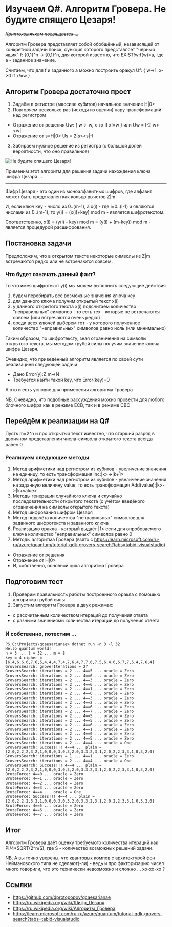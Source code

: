 # Изучаем Q#. Алгоритм Гровера. Не будите спящего Цезаря!
~~_Криптохомячкам посвящается ..._~~

Алгоритм Гровера представляет собой обобщённый, независящей от конкретной задачи поиск, функция которого представляет "чёрный ящик" f: {0,1}^n -> {0,1}^n, для которой известно, что EXIST!w:f(w)=a, где a - заданное значение.

Считаем, что для f и заданного a можно построить оракул Uf: { w->1, x->0 if x!=w }

## Алгоритм Гровера достаточно прост 
1. Задаём в регистре (массиве кубитов) начальное значение H|0>
2. Повторяем несколько раз (исходя из оценки) пару трансформаций над регистром
- Отражение от решения Uw: { w->-w, x->x if x!=w } или Uw = I-2|w><w|
- Отражение от s=H|0> Us = 2|s><s|-I
3. Забираем нужное решение из регистра (с большой долей вероятности, что оно правильное)

![Не будите спящего Цезаря!](https://sun9-5.userapi.com/impf/8dkGtYMVz7Vp8FiQl9qe3G8nDz4owqMw1X2dgg/oD4e7JU9tJ8.jpg?size=1024x576&quality=96&sign=1adc52e8b373010bf6be14fdbac02816&c_uniq_tag=XmoAV_G83m5lyOS-5XKyhJLMA-se5ihtjgd1dS9f0G0&type=album)

Применим этот алгоритм для решения задачи нахождения ключа шифра Цезаря ...

-------------------------------------------------------------------

Шифр Цезаря - это один из моноалфавитных шифров, где алфавит может быть представлен как кольцо вычетов Z|m.

И, если ключ key - число из 0..(m-1), а x(i) - где i=0..(l-1) и являются числами из 0..(m-1), то
y(i) = (x(i)+key) mod m - является шифротекстом.

Соответственно, x(i) = (y(i) - key) mod m = (y(i) + (m-key)) mod m - является процедурой расшифрования.

## Постановка задачи
Предположим, что в открытом тексте некоторые символы из Z|m встречаются редко или не встречаются совсем.

### Что будет означать данный факт? 
То что имея шифротекст y(i) мы можем выполнить следующие действия
1. будем перебирать все возможные значения ключа key
2. для данного ключа получим открытый текст x(i)
3. у данного открытого текста x(i) подсчитаем количество "неправильных" символов - то есть тех - которые не встречаются совсем (или встречаются очень редко)
4. среди всех ключей выберем тот - у которого полученное количество "неправильных" символов равно ноль (или минимально)

Таким образом, по шифротексту, зная ограничения на символы открытого текста, мы методом грубой силы получим значение ключа шифра Цезаря.

Очевидно, что приведённый алгоритм является по своей сути реализацией следующей задачи
- Дано Error(y):Z|m->N
- Требуется найти такой key, что Error(key)=0

А это и есть условие для применения алгоритма Гровера

NB. Очевидно, что подобные рассуждения можно провести для любого блочного шифра как в режиме ECB, так и в режиме CBC

## Перейдём к реализации на Q#
Пусть m=2^n и про открытый текст известно, что старший разряд в двоичном представлении числа-символа открытого текста всегда равен 0

### Реализуем следующие методы
1. Метод арифметики над регистром из кубитов - увеличение значения на единицу, то есть трансформация Inc:|k>->|k+1>
2. Метод арифметики над регистром из кубитов - увеличение значения на заданную величину value, то есть трансформация Add(value):|k>->|k+value>
3. Методы генерации случайного ключа и случайно последовательности открытого текста (с учётом введёного ограничения на символы открытого текста)
4. Метод шифрования шифром Цезаря
5. Метод подсчёта количества "неправильных" символов для заданного шифротекста и заданного ключа
6. Реализацию оракла - который выдаёт |1> если для опробоваемого ключа количество "неправильных" символов равно 0
7. Методы алгоритма Гровера (взято с https://learn.microsoft.com/ru-ru/azure/quantum/tutorial-qdk-grovers-search?tabs=tabid-visualstudio)
- Отражение от решения
- Отражение от H|0>
- И, собственно, основной цикл алгоритма Гровера

## Подготовим тест
1. Проверим правильность работы построенного оракла с помошью алгоритма грубой силы
2. Запустим алгоритм Гровера в двух режимах:
- с рассчитанным количеством итераций до получения ответа
- с разными значениями количества итераций до получения ответа

### И собственно, потестим ... 
```
PS C:\Projects\qcaesarianae> dotnet run -n 3 -l 32
Hello quantum world!
n = 3 ... l = 32 ... m = 8
key = 4 cipher = [6,4,6,6,6,7,6,5,4,4,4,7,4,7,6,4,7,7,6,7,5,6,4,6,6,7,7,5,4,7,6,4]
GroversSearch: groverIterations = 2?
GroversSearch: iterations = 2 ... 4==5 ... oracle = Zero
GroversSearch: iterations = 2 ... 4==6 ... oracle = Zero
GroversSearch: iterations = 2 ... 4==3 ... oracle = Zero
GroversSearch: iterations = 2 ... 4==6 ... oracle = Zero
GroversSearch: iterations = 2 ... 4==1 ... oracle = Zero
GroversSearch: iterations = 2 ... 4==6 ... oracle = Zero
GroversSearch: iterations = 2 ... 4==3 ... oracle = Zero
GroversSearch: iterations = 2 ... 4==2 ... oracle = Zero
GroversSearch: iterations = 2 ... 4==6 ... oracle = Zero
GroversSearch: iterations = 2 ... 4==7 ... oracle = Zero
GroversSearch: iterations = 2 ... 4==5 ... oracle = Zero
GroversSearch: iterations = 2 ... 4==5 ... oracle = Zero
GroversSearch: iterations = 2 ... 4==6 ... oracle = Zero
GroversSearch: iterations = 2 ... 4==1 ... oracle = Zero
GroversSearch: iterations = 2 ... 4==0 ... oracle = Zero
GroversSearch: iterations = 2 ... 4==5 ... oracle = Zero
GroversSearch: iterations = 2 ... 4==4 ... oracle = One
GroversSearch: Success!!! 4==4 ... plain = [2,0,2,2,2,3,2,1,0,0,0,3,0,3,2,0,3,3,2,3,1,2,0,2,2,3,3,1,0,3,2,0]
GroversSearch: iterations = 1 ... 4==1 ... oracle = Zero
GroversSearch: iterations = 2 ... 4==4 ... oracle = One
GroversSearch: Success!!! 4==4 ... plain = [2,0,2,2,2,3,2,1,0,0,0,3,0,3,2,0,3,3,2,3,1,2,0,2,2,3,3,1,0,3,2,0]
BruteForce: 4==0 ... oracle = Zero
BruteForce: 4==1 ... oracle = Zero
BruteForce: 4==2 ... oracle = Zero
BruteForce: 4==3 ... oracle = Zero
BruteForce: 4==4 ... oracle = One
BruteForce: Success!!! 4==4 ... plain = [2,0,2,2,2,3,2,1,0,0,0,3,0,3,2,0,3,3,2,3,1,2,0,2,2,3,3,1,0,3,2,0]
BruteForce: 4==5 ... oracle = Zero
BruteForce: 4==6 ... oracle = Zero
BruteForce: 4==7 ... oracle = Zero
```

## Итог
Алгоритм Гровера даёт оценку требуемого количества итераций как PI/4*SQRT(2^n/S), где S - количество возможных решений задачи.

NB. А вы точно уверены, что квантовых компов с архитектурой фон Неймановского типа не сделают(-ли) - ведь и про факторизацию чисел много говорили, что это технически невозможно и сложно ... хо-хо-хо ?

## Ссылки
- https://github.com/dprotopopov/qcaesarianae
- https://ru.wikipedia.org/wiki/Шифр_Цезаря
- https://ru.wikipedia.org/wiki/Алгоритм_Гровера
- https://learn.microsoft.com/ru-ru/azure/quantum/tutorial-qdk-grovers-search?tabs=tabid-visualstudio

